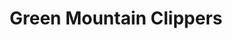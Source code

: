 ---
title: "Green Mountain Clippers"
url: /essex-junction/green-mountain-clippers/
shop: Friseur
---
